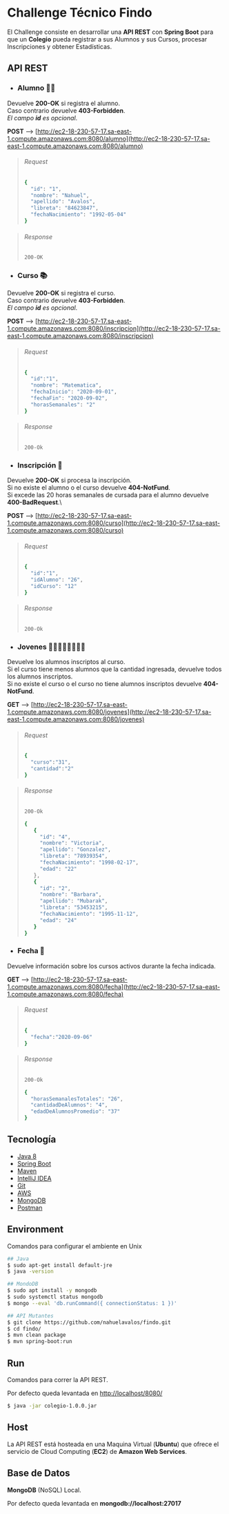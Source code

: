 # Challenge Técnico Findo

El Challenge consiste en desarrollar una **API REST** con **Spring Boot** para que un **Colegio** pueda registrar a sus Alumnos y sus Cursos, procesar Inscripciones y obtener Estadísticas.

## API REST

- ### Alumno 🧏‍♂️

Devuelve **200-OK** si registra el alumno.\
Caso contrario devuelve **403-Forbidden**.\
*El campo **id** es opcional*.

**POST** --> [http://ec2-18-230-57-17.sa-east-1.compute.amazonaws.com:8080/alumno](http://ec2-18-230-57-17.sa-east-1.compute.amazonaws.com:8080/alumno)

>###### Request
>```sh
>{
>   "id": "1",
>   "nombre": "Nahuel",
>   "apellido": "Avalos",
>   "libreta": "84623847",
>   "fechaNacimiento": "1992-05-04"
>}
>```

>###### Response
>```sh
>200-OK
>```

- ### Curso 📚

Devuelve **200-OK** si registra el curso.\
Caso contrario devuelve **403-Forbidden**.\
*El campo **id** es opcional*.

**POST** --> [http://ec2-18-230-57-17.sa-east-1.compute.amazonaws.com:8080/inscripcion](http://ec2-18-230-57-17.sa-east-1.compute.amazonaws.com:8080/inscripcion)

>###### Request
>```sh
>{
>   "id":"1",
>   "nombre": "Matematica",
>   "fechaInicio": "2020-09-01",
>   "fechaFin": "2020-09-02",
>   "horasSemanales": "2"
>}
>```

>###### Response
>```sh
>200-Ok
>```

- ### Inscripción 📝

Devuelve **200-OK** si procesa la inscripción.\
Si no existe el alumno o el curso devuelve **404-NotFund**.\
Si excede las 20 horas semanales de cursada para el alumno devuelve **400-BadRequest**.\

**POST** --> [http://ec2-18-230-57-17.sa-east-1.compute.amazonaws.com:8080/curso](http://ec2-18-230-57-17.sa-east-1.compute.amazonaws.com:8080/curso)

>###### Request
>```sh
>{
>   "id":"1",
>   "idAlumno": "26",
>   "idCurso": "12"
>}
>```

>###### Response
>```sh
>200-Ok
>```

- ### Jovenes 🙋🏻🙋‍♂️🙋🏻🙋‍♂️

Devuelve los alumnos inscriptos al curso.\
Si el curso tiene menos alumnos que la cantidad ingresada, devuelve todos los alumnos inscriptos.\
Si no existe el curso o el curso no tiene alumnos inscriptos devuelve **404-NotFund**.


**GET** --> [http://ec2-18-230-57-17.sa-east-1.compute.amazonaws.com:8080/jovenes](http://ec2-18-230-57-17.sa-east-1.compute.amazonaws.com:8080/jovenes)

>###### Request
>```sh
>{
>   "curso":"31",
>   "cantidad":"2"
>}
>```

>###### Response
>```sh
>200-Ok
>```
>```sh
>{
>    {
>      "id": "4",
>      "nombre": "Victoria",
>      "apellido": "Gonzalez",
>      "libreta": "78939354",
>      "fechaNacimiento": "1998-02-17",
>      "edad": "22"
>    },
>    {
>      "id": "2",
>      "nombre": "Barbara",
>      "apellido": "Mubarak",
>      "libreta": "53453215",
>      "fechaNacimiento": "1995-11-12",
>      "edad": "24"
>    }
>}
>```

- ### Fecha 📆

Devuelve información sobre los cursos activos durante la fecha indicada.

**GET** --> [http://ec2-18-230-57-17.sa-east-1.compute.amazonaws.com:8080/fecha](http://ec2-18-230-57-17.sa-east-1.compute.amazonaws.com:8080/fecha)

>###### Request
>```sh
>{
>   "fecha":"2020-09-06"
>}
>```

>###### Response
>```sh
>200-Ok
>```
>```sh
>{
>   "horasSemanalesTotales": "26",
>   "cantidadDeAlumnos": "4",
>   "edadDeAlumnosPromedio": "37"
>}
>```

## Tecnología

- [Java 8](https://www.oracle.com/java/technologies/javase-jdk8-downloads.html)
- [Spring Boot](https://start.spring.io/)
- [Maven](https://maven.apache.org/)
- [IntelliJ IDEA](https://https://www.jetbrains.com/es-es/idea/)
- [Git](http://https://git-scm.com/)
- [AWS](https://aws.amazon.com/)
- [MongoDB](https://www.mongodb.com/es)
- [Postman](https://www.postman.com/downloads/)

## Environment

Comandos para configurar el ambiente en Unix

```sh
## Java
$ sudo apt-get install default-jre
$ java -version

## MondoDB
$ sudo apt install -y mongodb
$ sudo systemctl status mongodb
$ mongo --eval 'db.runCommand({ connectionStatus: 1 })'

## API Mutantes
$ git clone https://github.com/nahuelavalos/findo.git
$ cd findo/
$ mvn clean package
$ mvn spring-boot:run
```

## Run

Comandos para correr la API REST. 

Por defecto queda levantada en  [http://localhost/8080/](http://localhost/8080/)

```sh
$ java -jar colegio-1.0.0.jar
```

## Host

La API REST está hosteada en una Maquina Virtual (**Ubuntu**) que ofrece el servicio de Cloud Computing (**EC2**) de **Amazon Web Services**.


## Base de Datos

**MongoDB** (NoSQL) Local.

Por defecto queda levantada en **mongodb://localhost:27017**

